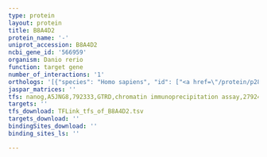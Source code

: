 ```yaml
---
type: protein
layout: protein
title: B8A4D2
protein_name: '-'
uniprot_accession: B8A4D2
ncbi_gene_id: '566959'
organism: Danio rerio
function: target gene
number_of_interactions: '1'
orthologs: '[{"species": "Homo sapiens", "id": ["<a href=\"/protein/p28325\">P28325</a>", "<a href=\"/protein/p01034\">P01034</a>", "<a href=\"/protein/o60676\">O60676</a>", "<a href=\"/protein/p01037\">P01037</a>", "<a href=\"/protein/p01036\">P01036</a>", "<a href=\"/protein/p09228\">P09228</a>"]}, {"species": "Mus musculus", "id": ["<a href=\"/protein/q80zn5\">Q80ZN5</a>"]}, {"species": "Rattus norvegicus", "id": ["D3ZNB1", "<a href=\"/protein/p14841\">P14841</a>", "D3ZP68", "P19313"]}]'
jaspar_matrices: ''
tfs: nanog,A5JNG8,792333,GTRD,chromatin immunoprecipitation assay,27924024%5Buid%5D,No
targets: ''
tfs_download: TFLink_tfs_of_B8A4D2.tsv
targets_download: ''
bindingSites_download: ''
binding_sites_ls: ''

---
```

